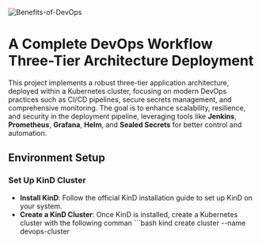 ![Benefits-of-DevOps](https://github.com/user-attachments/assets/4571be51-2359-45d7-bc40-23b578a25103)


# A Complete DevOps Workflow Three-Tier Architecture Deployment

This project implements a robust three-tier application architecture, deployed within a Kubernetes cluster, focusing on modern DevOps practices such as CI/CD pipelines, secure secrets management, and comprehensive monitoring. The goal is to enhance scalability, resilience, and security in the deployment pipeline, leveraging tools like **Jenkins**, **Prometheus**, **Grafana**, **Helm**, and **Sealed Secrets** for better control and automation.

## Environment Setup

### Set Up KinD Cluster

- **Install KinD**: Follow the official KinD installation guide to set up KinD on your system.
- **Create a KinD Cluster**: Once KinD is installed, create a Kubernetes cluster with the following comman
      ```bash
    kind create cluster --name devops-cluster
    ```
